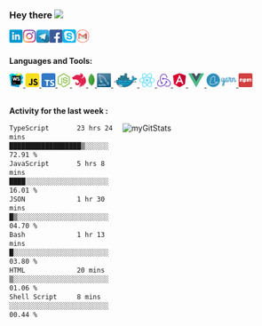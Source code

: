 
### Hey there <img src="https://media.giphy.com/media/hvRJCLFzcasrR4ia7z/giphy.gif" width="25px">

<a href="https://www.linkedin.com/in/%D0%BC%D0%B0%D0%BA%D1%81%D0%B8%D0%BC-%D1%84%D0%B5%D0%B4%D0%B5%D0%BD%D0%BA%D0%BE-22a5781b9/">
  <img align="left" alt="Linkdin" width="24px" src="https://github.com/feden2906/icons/blob/main/linkedin.png" />
</a>
<a href="https://www.instagram.com/maksfedenko/">
  <img align="left" alt="Instagram" width="24px" src="https://github.com/feden2906/icons/blob/main/instagram.png" />
</a>
<a href="https://t.me/feden2906">
  <img align="left" alt="Telegram" width="24px" src="https://github.com/feden2906/icons/blob/main/telegram.png" />
</a>
<a href="https://www.facebook.com/MaksFedenko">
  <img align="left" alt="Facebook" width="24px" src="https://github.com/feden2906/icons/blob/main/facebook.png" />
</a>
<a href="#">
  <img title="feden2906" align="left" alt="Skype" width="24px" src="https://github.com/feden2906/icons/blob/main/skype.png" />
</a>
<a href="mailto:feden2906@gmail.com">
  <img align="left" alt="Mail" width="24px" src="https://github.com/feden2906/icons/blob/main/gmail.png" />
</a>

<br />
<br />

**Languages and Tools:**  

<a href="https://github.com/feden2906/icons/blob/main/skils/WebStorm.png">
  <img height="25" title="WebStorm" src="https://github.com/feden2906/icons/blob/main/skils/WebStorm.png">
</a>
<!-- <a href="https://github.com/feden2906/icons/blob/main/skils/VisualStudioCode.png">
  <img height="25" title="VSC" src="https://github.com/feden2906/icons/blob/main/skils/VisualStudioCode.png">
</a> -->
<a href="https://github.com/feden2906/icons/blob/main/skils/JavaScript.png">
  <img height="25" title="JavaScript" src="https://github.com/feden2906/icons/blob/main/skils/JavaScript.png">
</a>
<a href="https://github.com/feden2906/icons/blob/main/skils/TypeScript.png">
  <img height="25" title="TypeScript" src="https://github.com/feden2906/icons/blob/main/skils/TypeScript.png">
</a>
<a href="https://github.com/feden2906/icons/blob/main/skils/NodeJS.png">
  <img height="25" title="NodeJs" src="https://github.com/feden2906/icons/blob/main/skils/NodeJS.png">
</a>
<a href="https://github.com/feden2906/icons/blob/main/skils/NodeJS.png">
  <img height="25" title="NestJs" src="https://github.com/feden2906/icons/blob/main/skils/nestjs.png">
</a>
<a href="https://github.com/feden2906/icons/blob/main/skils/MongoDB.png">
  <img height="25" title="MongoDB" src="https://github.com/feden2906/icons/blob/main/skils/MongoDB.png">
</a>
<a href="https://github.com/feden2906/icons/blob/main/skils/MySQL.png">
  <img height="25" title="MySQL" src="https://github.com/feden2906/icons/blob/main/skils/MySQL.png">
</a>
<a href="https://github.com/feden2906/icons/blob/main/skils/docker.png">
  <img height="25" title="Docker" src="https://github.com/feden2906/icons/blob/main/skils/docker.png">
</a>
<a href="https://github.com/feden2906/icons/blob/main/skils/React.png">
  <img height="25" title="React" src="https://github.com/feden2906/icons/blob/main/skils/React.png">
</a>
<a href="https://github.com/feden2906/icons/blob/main/skils/Redux.png">
  <img height="25" title="Redux" src="https://github.com/feden2906/icons/blob/main/skils/Redux.png">
</a>
<a href="https://github.com/feden2906/icons/blob/main/skils/Angular.png">
  <img height="25" title="Angular" src="https://github.com/feden2906/icons/blob/main/skils/Angular.png">
</a>
<a href="https://github.com/feden2906/icons/blob/main/skils/Vue.png">
  <img height="25" title="Vue" src="https://github.com/feden2906/icons/blob/main/skils/Vue.png">
</a>
<a href="https://github.com/feden2906/icons/blob/main/skils/yarn.png">
  <img height="25" title="yarn" src="https://github.com/feden2906/icons/blob/main/skils/yarn.png">
</a>
<a href="https://github.com/feden2906/icons/blob/main/skils/npm.png">
  <img height="25" title="npm" src="https://github.com/feden2906/icons/blob/main/skils/npm.png">
</a>

<br />
<br />

**Activity for the last week :**

<div> 
  <img align="right" width="300px" src="https://github-readme-stats.vercel.app/api?username=feden2906&show_icons=true" alt="myGitStats" > 
</div>

<!--START_SECTION:waka-->

```text
TypeScript       23 hrs 24 mins  ██████████████████▒░░░░░░   72.91 %
JavaScript       5 hrs 8 mins    ████░░░░░░░░░░░░░░░░░░░░░   16.01 %
JSON             1 hr 30 mins    █▒░░░░░░░░░░░░░░░░░░░░░░░   04.70 %
Bash             1 hr 13 mins    █░░░░░░░░░░░░░░░░░░░░░░░░   03.80 %
HTML             20 mins         ▒░░░░░░░░░░░░░░░░░░░░░░░░   01.06 %
Shell Script     8 mins          ░░░░░░░░░░░░░░░░░░░░░░░░░   00.44 %
```

<!--END_SECTION:waka-->
